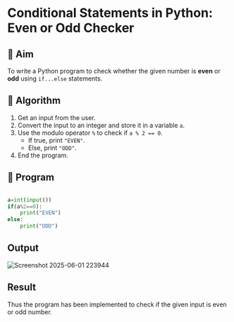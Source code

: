 # Conditional Statements in Python: Even or Odd Checker

## 🎯 Aim
To write a Python program to check whether the given number is **even** or **odd** using `if...else` statements.

## 🧠 Algorithm
1. Get an input from the user.
2. Convert the input to an integer and store it in a variable `a`.
3. Use the modulo operator `%` to check if `a % 2 == 0`.
   - If true, print `"EVEN"`.
   - Else, print `"ODD"`.
4. End the program.

## 🧾 Program

```python

a=int(input())
if(a%2==0):
    print("EVEN")
else:
    print("ODD")

```

## Output

![Screenshot 2025-06-01 223944](https://github.com/user-attachments/assets/e6a11105-cddc-47c7-9cc1-b1fa3466992a)

## Result

Thus the program has been implemented to check if the given input is even or odd number.
